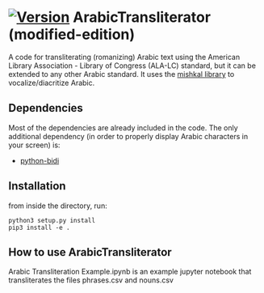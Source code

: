[![Version](https://img.shields.io/pypi/v/salang-saara.svg)](https://pypi.python.org/pypi/salang-saara/)
ArabicTransliterator (modified-edition)
======

A code for transliterating (romanizing) Arabic text using the American Library Association - Library of Congress (ALA-LC) standard, but it can be extended
to any other Arabic standard. It uses the [mishkal library](https://github.com/linuxscout/mishkal) to vocalize/diacritize Arabic.

Dependencies
-------------
Most of the dependencies are already included in the code. The only additional dependency (in order to properly display Arabic characters in your screen) is:

+ [python-bidi](https://pypi.python.org/pypi/python-bidi)

Installation
------------
from inside the directory, run:

    python3 setup.py install
    pip3 install -e . 

How to use ArabicTransliterator
-------------------------------
Arabic Transliteration Example.ipynb is an example jupyter notebook that transliterates the files phrases.csv and nouns.csv
